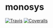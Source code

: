 # monosys
[![Travis](https://img.shields.io/travis/kimotoshin/monosys.svg?style=flat-square)](https://travis-ci.org/kimotoshin/monosys)
[![Coveralls](https://img.shields.io/coveralls/kimotoshin/monosys.svg?style=flat-square)](https://coveralls.io/github/kimotoshin/monosys)
